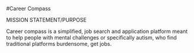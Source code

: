 #Career Compass

MISSION STATEMENT/PURPOSE

Career compass is a simplified, job search and application platform meant to help people with mental challenges or specifically autism, who find traditional platforms burdensome, get jobs.
